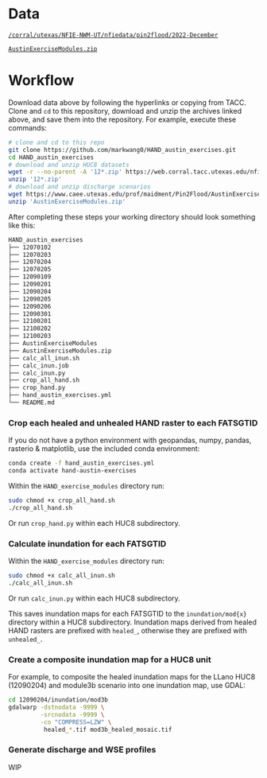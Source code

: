 # Data
[`/corral/utexas/NFIE-NWM-UT/nfiedata/pin2flood/2022-December`](https://web.corral.tacc.utexas.edu/nfiedata/pin2flood/2022-December/)

[`AustinExerciseModules.zip`](https://www.caee.utexas.edu/prof/maidment/Pin2Flood/AustinExerciseModules.zip)

# Workflow

Download data above by following the hyperlinks or copying from TACC. Clone and `cd` to this repository, download and unzip the archives linked above, and save them into the repository. For example, execute these commands:

```sh
# clone and cd to this repo
git clone https://github.com/markwang0/HAND_austin_exercises.git
cd HAND_austin_exercises
# download and unzip HUC8 datasets
wget -r --no-parent -A '12*.zip' https://web.corral.tacc.utexas.edu/nfiedata/pin2flood/2022-December/ 
unzip '12*.zip'
# download and unzip discharge scenarios
wget https://www.caee.utexas.edu/prof/maidment/Pin2Flood/AustinExerciseModules.zip
unzip 'AustinExerciseModules.zip'
```

After completing these steps your working directory should look something like this:
 
```sh
HAND_austin_exercises
├── 12070102
├── 12070203
├── 12070204
├── 12070205
├── 12090109
├── 12090201
├── 12090204
├── 12090205
├── 12090206
├── 12090301
├── 12100201
├── 12100202
├── 12100203
├── AustinExerciseModules
├── AustinExerciseModules.zip
├── calc_all_inun.sh
├── calc_inun.job
├── calc_inun.py
├── crop_all_hand.sh
├── crop_hand.py
├── hand_austin_exercises.yml
└── README.md
```

### Crop each healed and unhealed HAND raster to each FATSGTID

If you do not have a python environment with geopandas, numpy, pandas, rasterio & matplotlib, use the included conda environment:

```sh
conda create -f hand_austin_exercises.yml
conda activate hand-austin-exercises
```

Within the `HAND_exercise_modules` directory run:

```sh
sudo chmod +x crop_all_hand.sh
./crop_all_hand.sh
```

Or run `crop_hand.py` within each HUC8 subdirectory.

### Calculate inundation for each FATSGTID

Within the `HAND_exercise_modules` directory run:

```sh
sudo chmod +x calc_all_inun.sh
./calc_all_inun.sh
```

Or run `calc_inun.py` within each HUC8 subdirectory.

This saves inundation maps for each FATSGTID to the `inundation/mod{x}` directory within a HUC8 subdirectory. Inundation maps derived from healed HAND rasters are prefixed with `healed_`, otherwise they are prefixed with `unhealed_`.

### Create a composite inundation map for a HUC8 unit

For example, to composite the healed inundation maps for the LLano HUC8 (12090204) and module3b scenario into one inundation map, use GDAL:

```sh
cd 12090204/inundation/mod3b
gdalwarp -dstnodata -9999 \
         -srcnodata -9999 \
         -co "COMPRESS=LZW" \
          healed_*.tif mod3b_healed_mosaic.tif
```

### Generate discharge and WSE profiles
WIP
